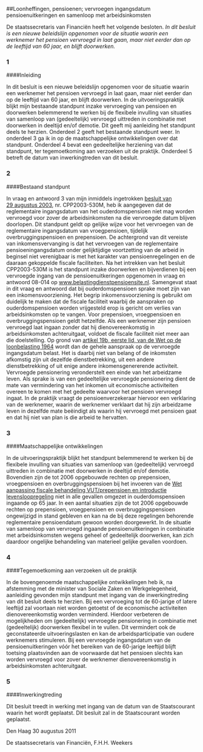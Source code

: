 <meta http-equiv='Content-Type' content='text/html; charset=utf-8' />

##Loonheffingen, pensioenen; vervroegen ingangsdatum pensioenuitkeringen en samenloop met arbeidsinkomsten

De staatssecretaris van Financiën heeft het volgende besloten.     *In dit besluit is een nieuwe beleidslijn opgenomen voor de situatie waarin een werknemer het pensioen vervroegd in laat gaan, maar niet eerder dan op de leeftijd van 60 jaar, en blijft doorwerken.*    
### 1  

####Inleiding

In dit besluit is een nieuwe beleidslijn opgenomen voor de situatie waarin een werknemer het pensioen vervroegd in laat gaan, maar niet eerder dan op de leeftijd van 60 jaar, en blijft doorwerken. In de uitvoeringspraktijk blijkt mijn bestaande standpunt inzake vervroeging van pensioen en doorwerken belemmerend te werken bij de flexibele invulling van situaties van samenloop van (gedeeltelijk) vervroegd uittreden in combinatie met doorwerken in deeltijd en/of demotie. Dit geeft mij aanleiding het standpunt deels te herzien. Onderdeel 2 geeft het bestaande standpunt weer. In onderdeel 3 ga ik in op de maatschappelijke ontwikkelingen over dat standpunt. Onderdeel 4 bevat een gedeeltelijke herziening van dat standpunt, ter tegemoetkoming aan verzoeken uit de praktijk. Onderdeel 5 betreft de datum van inwerkingtreden van dit besluit.    
### 2  

####Bestaand standpunt

In vraag en antwoord 3 van mijn inmiddels ingetrokken [besluit van 29 augustus 2003](../../../../../../../../../beleidsregel/loonbelasting/pensioen;/vragen/en/antwoorden/hoofdstuk/iib/en/artikel/38a/etc/BWBR0015526/README.md), nr. CPP2003-530M, heb ik aangegeven dat de reglementaire ingangsdatum van het ouderdomspensioen niet mag worden vervroegd voor zover de arbeidsinkomsten na die vervroegde datum blijven doorlopen. Dit standpunt geldt op gelijke wijze voor het vervroegen van de reglementaire ingangsdatum van vroegpensioen, tijdelijk overbruggingspensioen en prepensioen. De achtergrond van dit vereiste van inkomensvervanging is dat het vervroegen van de reglementaire pensioeningangsdatum onder gelijktijdige voortzetting van de arbeid in beginsel niet verenigbaar is met het karakter van pensioenregelingen en de daaraan gekoppelde fiscale faciliteiten. Na het intrekken van het besluit CPP2003-530M is het standpunt inzake doorwerken en bijverdienen bij een vervroegde ingang van de pensioenuitkeringen opgenomen in vraag en antwoord 08-014 op www.belastingdienstpensioensite.nl. Samengevat staat in dit vraag en antwoord dat bij ouderdomspensioen sprake moet zijn van een inkomensvoorziening. Het begrip inkomensvoorziening is gebruikt om duidelijk te maken dat de fiscale faciliteit waarbij de aanspraken op ouderdomspensioen worden vrijgesteld erop is gericht om verlies van arbeidsinkomsten op te vangen. Voor prepensioen, vroegpensioen en overbruggingspensioen geldt hetzelfde. Als een werknemer zijn pensioen vervroegd laat ingaan zonder dat hij dienovereenkomstig in arbeidsinkomsten achteruitgaat, voldoet de fiscale faciliteit niet meer aan die doelstelling. Op grond van [artikel 19b, eerste lid, van de Wet op de loonbelasting 1964](../../../../../../../../../wet/wet/op/de/loonbelasting/1964/BWBR0002471/README.md) wordt dan de gehele aanspraak op de vervroegde ingangsdatum belast. Het is daarbij niet van belang of de inkomsten afkomstig zijn uit dezelfde dienstbetrekking, uit een andere dienstbetrekking of uit enige andere inkomensgenererende activiteit. Vervroegde pensionering veronderstelt een einde van het arbeidzame leven. Als sprake is van een gedeeltelijke vervroegde pensionering dient de mate van vermindering van het inkomen uit economische activiteiten overeen te komen met het gedeelte waarvoor het pensioen vervroegd ingaat. In de praktijk vraagt de pensioenverzekeraar hiervoor een verklaring van de werknemer, waarin de werknemer verklaart dat hij zijn arbeidzame leven in dezelfde mate beëindigt als waarin hij vervroegd met pensioen gaat en dat hij niet van plan is die arbeid te hervatten.    
### 3  

####Maatschappelijke ontwikkelingen

In de uitvoeringspraktijk blijkt het standpunt belemmerend te werken bij de flexibele invulling van situaties van samenloop van (gedeeltelijk) vervroegd uittreden in combinatie met doorwerken in deeltijd en/of demotie. Bovendien zijn de tot 2006 opgebouwde rechten op prepensioen, vroegpensioen en overbruggingspensioen bij het invoeren van de [Wet aanpassing fiscale behandeling VUT/prepensioen en introductie levensloopregeling](../../../../../../../../../wet/wet/aanpassing/fiscale/behandeling/vutprepensioen/en/introductie/etc/BWBR0018053/README.md) niet in alle gevallen omgezet in ouderdomspensioen ingaande op 65 jaar. In een aantal situaties zijn de tot 2006 opgebouwde rechten op prepensioen, vroegpensioen en overbruggingspensioen ongewijzigd in stand gebleven en kan na de bij deze regelingen behorende reglementaire pensioendatum gewoon worden doorgewerkt. In de situatie van samenloop van vervroegd ingaande pensioenuitkeringen in combinatie met arbeidsinkomsten wegens geheel of gedeeltelijk doorwerken, kan zich daardoor ongelijke behandeling van materieel gelijke gevallen voordoen.    
### 4  

####Tegemoetkoming aan verzoeken uit de praktijk

In de bovengenoemde maatschappelijke ontwikkelingen heb ik, na afstemming met de minister van Sociale Zaken en Werkgelegenheid, aanleiding gevonden mijn standpunt met ingang van de inwerkingtreding van dit besluit deels te herzien. Bij een vervroeging tot de 60-jarige of latere leeftijd zal voortaan niet worden getoetst of de economische activiteiten dienovereenkomstig worden verminderd. Hierdoor verbeteren de mogelijkheden om (gedeeltelijk) vervroegde pensionering in combinatie met (gedeeltelijk) doorwerken flexibel in te vullen. Dit vermindert ook de geconstateerde uitvoeringslasten en kan de arbeidsparticipatie van oudere werknemers stimuleren. Bij een vervroegde ingangsdatum van de pensioenuitkeringen vóór het bereiken van de 60-jarige leeftijd blijft toetsing plaatsvinden aan de voorwaarde dat het pensioen slechts kan worden vervroegd voor zover de werknemer dienovereenkomstig in arbeidsinkomsten achteruitgaat.    
### 5  

####Inwerkingtreding

Dit besluit treedt in werking met ingang van de datum van de Staatscourant waarin het wordt geplaatst.      Dit besluit zal in de Staatscourant worden geplaatst.   

Den Haag 
30 augustus 2011   

De 
staatssecretaris van Financiën, 
F.H.H. Weekers     

